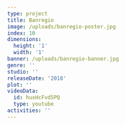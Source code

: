 ```yaml
---
type: project
title: Banregio
image: /uploads/banregio-poster.jpg
index: 10
dimensions:
  height: '1'
  width: '1'
banner: /uploads/banregio-banner.jpg
genre: ''
studio: ''
releaseDate: '2018'
plot: ''
videoData:
  id: huxHcFvd5PQ
  type: youtube
activities: ''
---
```


